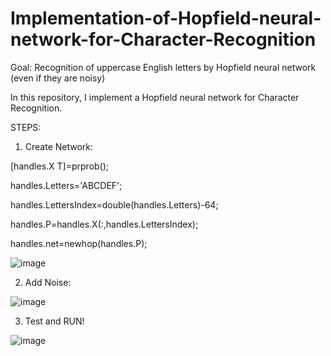 # Implementation-of-Hopfield-neural-network-for-Character-Recognition

Goal: Recognition of uppercase English letters by Hopfield neural network (even if they are noisy)

In this repository, I implement a Hopfield neural network for Character Recognition.

STEPS:

1. Create Network:

[handles.X T]=prprob();

handles.Letters='ABCDEF';

handles.LettersIndex=double(handles.Letters)-64;

handles.P=handles.X(:,handles.LettersIndex);

handles.net=newhop(handles.P);

![image](https://user-images.githubusercontent.com/21992001/186536489-0b466d51-001c-48a2-b09e-6cb07adafba1.png)


2. Add Noise:

![image](https://user-images.githubusercontent.com/21992001/186536659-76094bc5-5332-428a-9eb1-ce6a872f5bf2.png)


3. Test and RUN!

![image](https://user-images.githubusercontent.com/21992001/186536708-f734e390-1f49-4184-b537-f55f140fab8b.png)
